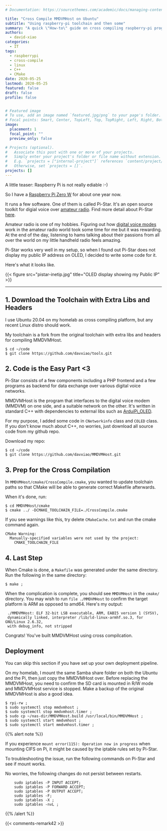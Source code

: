 ```yaml
---
# Documentation: https://sourcethemes.com/academic/docs/managing-content/

title: "Cross Compile MMDVMHost on Ubuntu"
subtitle: "Using raspberry-pi toolchain and then some"
summary: "A quick \"How-to\" guide on cross compiling raspberry-pi programs on Ubuntu 20.04 using pi toolchain. This post takes Pi Zero W (BCM2708) as an example but the approach would be applicable to other Pi systems."
authors:
  - david-xiao
categories:
  - IT
tags:
  - raspberrypi
  - cross-compile
  - linux
  - C++
  - CMake
date: 2020-05-25
lastmod: 2020-05-25
featured: false
draft: false
profile: false


# Featured image
# To use, add an image named `featured.jpg/png` to your page's folder.
# Focal points: Smart, Center, TopLeft, Top, TopRight, Left, Right, BottomLeft, Bottom, BottomRight.
image:
  placement: 1
  focal_point: ""
  preview_only: false

# Projects (optional).
#   Associate this post with one or more of your projects.
#   Simply enter your project's folder or file name without extension.
#   E.g. `projects = ["internal-project"]` references `content/project/deep-learning/index.md`.
#   Otherwise, set `projects = []`.
projects: []
---
```


A little teaser: Raspberry Pi is not really ediable :-)

So I have a [Raspberry Pi Zero W](https://www.raspberrypi.org/blog/raspberry-pi-zero-w-joins-family/) for about one year now.

It runs a few software. One of them is called Pi-Star. It's an open source toolkit for digial voice over [amateur radio](https://en.wikipedia.org/wiki/Amateur_radio). Find more detail about Pi-Star [here](https://www.pistar.uk).

Amateur radio is one of my hobbies. Figuring out how [digital voice modes](https://en.wikipedia.org/wiki/List_of_amateur_radio_modes#Digital_voice) work in the amateur radio world took some time for me but it was rewarding. At the end of the day, listening to hams talking about their passions from all over the world on my little handheld radio feels amazing.

Pi-Star works very well in my setup, so when I found out Pi-Star does not display my public IP address on OLED, I decided to write some code for it.

Here's what it looks like.

{{< figure src="pistar-inetip.jpg" title="OLED display showing my Public IP" >}}

---

## 1. Download the Toolchain with Extra Libs and Headers

I use Ubuntu 20.04 on my homelab as cross compiling platform, but any recent Linux distro should work.

My toolchain is a fork from the original toolchain with extra libs and headers for compiling MMDVMHost.

    $ cd ~/code
    $ git clone https://github.com/davxiao/tools.git

## 2. Code is the Easy Part <3

Pi-Star consists of a few components including a PHP frontend and a few programs as backend for data exchange over various digital voice networks.

MMDVMHost is the program that interfaces to the digital voice modem (MMDVM) on one side, and a suitable network on the other. It's written in standard C++ with dependencies to external libs such as [ArduiPi_OLED](https://github.com/hallard/ArduiPi_OLED).

For my purpose, I added some code in `CNetworkinfo` class and `COLED` class. If you don't know much about C++, no worries, just download all source code from my github repo.

Download my repo:

    $ cd ~/code
    $ git clone https://github.com/davxiao/MMDVMHost.git

## 3. Prep for the Cross Compilation

In `MMDVMHost/cmake/CrossCompile.cmake`, you wanted to update toolchain paths so that CMake will be able to generate correct Makefile afterwards.

When it's done, run:

    $ cd MMDVMHost/cmake
    $ cmake ../ -DCMAKE_TOOLCHAIN_FILE=./CrossCompile.cmake

If you see warnings like this, try delete `CMakeCache.txt` and run the cmake command again.

```text
CMake Warning:
  Manually-specified variables were not used by the project:
    CMAKE_TOOLCHAIN_FILE
```

## 4. Last Step

When Cmake is done, a `Makefile` was generated under the same directory. Run the following in the same directory:

    $ make ;

When the complication is complete, you should see `MMDVMHost` in the `cmake/` directory. You may wish to run `file ./MMDVMHost` to confirm the target platform is ARM as opposed to amd64. Here's my output:

```text
 ./MMDVMHost: ELF 32-bit LSB executable, ARM, EABI5 version 1 (SYSV), 
 dynamically linked, interpreter /lib/ld-linux-armhf.so.3, for GNU/Linux 2.6.32,
 with debug_info, not stripped
```

Congrats! You've built MMDVMHost using cross compilcation.

## Deployment

You can skip this section if you have set up your own deployment pipeline. 

On my homelab, I mount the same Samba share folder on both the Ubuntu and the Pi, then just copy the MMDVMHost over. Before replacing the MMDVMHost, you need to confirm the SD card is mounted in R/W mode and MMDVMHost service is stopped. Make a backup of the original MMDVMHost is also a good idea.

    $ rpi-rw ; 
    $ sudo systemctl stop mmdvmhost ; 
    $ sudo systemctl stop mmdvmhost.timer ;
    $ sudo cp ~/nas-dir/MMDVMHost.build /usr/local/bin/MMDVMHost ;
    $ sudo systemctl start mmdvmhost ;
    $ sudo systemctl start mmdvmhost.timer ;

{{% alert note %}}

If you experience `mount error(115): Operation now in progress` when mounting CIFS on Pi, it might be caused by the iptable rules set by Pi-Star.

To troubleshooting the issue, run the following commands on Pi-Star and see if mount works.

No worries, the following changes do not persist between restarts.

```text
    sudo iptables -P INPUT ACCEPT; 
    sudo iptables -P FORWARD ACCEPT; 
    sudo iptables -P OUTPUT ACCEPT; 
    sudo iptables -F; 
    sudo iptables -X ; 
    sudo iptables -nvL ;
```

{{% /alert %}}

{{< comments-remark42 >}}
